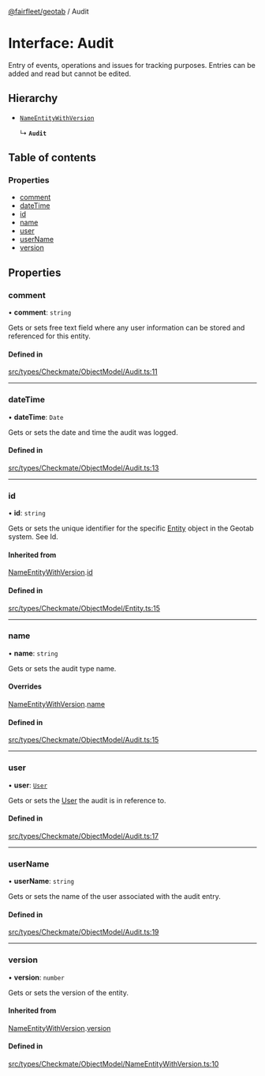 [@fairfleet/geotab](../README.md) / Audit

# Interface: Audit

Entry of events, operations and issues for tracking purposes. Entries can be added and read but cannot be edited.

## Hierarchy

- [`NameEntityWithVersion`](NameEntityWithVersion.md)

  ↳ **`Audit`**

## Table of contents

### Properties

- [comment](Audit.md#comment)
- [dateTime](Audit.md#datetime)
- [id](Audit.md#id)
- [name](Audit.md#name)
- [user](Audit.md#user)
- [userName](Audit.md#username)
- [version](Audit.md#version)

## Properties

### comment

• **comment**: `string`

Gets or sets free text field where any user information can be stored and referenced for this entity.

#### Defined in

[src/types/Checkmate/ObjectModel/Audit.ts:11](https://github.com/fairfleet/geotab/blob/d57d931/src/types/Checkmate/ObjectModel/Audit.ts#L11)

___

### dateTime

• **dateTime**: `Date`

Gets or sets the date and time the audit was logged.

#### Defined in

[src/types/Checkmate/ObjectModel/Audit.ts:13](https://github.com/fairfleet/geotab/blob/d57d931/src/types/Checkmate/ObjectModel/Audit.ts#L13)

___

### id

• **id**: `string`

Gets or sets the unique identifier for the specific [Entity](Entity.md) object in the Geotab system. See Id.

#### Inherited from

[NameEntityWithVersion](NameEntityWithVersion.md).[id](NameEntityWithVersion.md#id)

#### Defined in

[src/types/Checkmate/ObjectModel/Entity.ts:15](https://github.com/fairfleet/geotab/blob/d57d931/src/types/Checkmate/ObjectModel/Entity.ts#L15)

___

### name

• **name**: `string`

Gets or sets the audit type name.

#### Overrides

[NameEntityWithVersion](NameEntityWithVersion.md).[name](NameEntityWithVersion.md#name)

#### Defined in

[src/types/Checkmate/ObjectModel/Audit.ts:15](https://github.com/fairfleet/geotab/blob/d57d931/src/types/Checkmate/ObjectModel/Audit.ts#L15)

___

### user

• **user**: [`User`](User.md)

Gets or sets the [User](User.md) the audit is in reference to.

#### Defined in

[src/types/Checkmate/ObjectModel/Audit.ts:17](https://github.com/fairfleet/geotab/blob/d57d931/src/types/Checkmate/ObjectModel/Audit.ts#L17)

___

### userName

• **userName**: `string`

Gets or sets the name of the user associated with the audit entry.

#### Defined in

[src/types/Checkmate/ObjectModel/Audit.ts:19](https://github.com/fairfleet/geotab/blob/d57d931/src/types/Checkmate/ObjectModel/Audit.ts#L19)

___

### version

• **version**: `number`

Gets or sets the version of the entity.

#### Inherited from

[NameEntityWithVersion](NameEntityWithVersion.md).[version](NameEntityWithVersion.md#version)

#### Defined in

[src/types/Checkmate/ObjectModel/NameEntityWithVersion.ts:10](https://github.com/fairfleet/geotab/blob/d57d931/src/types/Checkmate/ObjectModel/NameEntityWithVersion.ts#L10)
